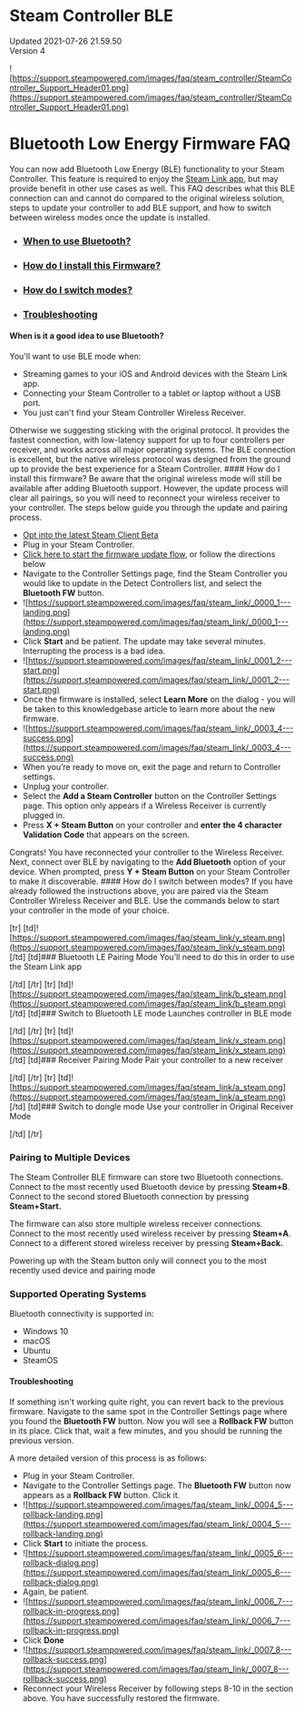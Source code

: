# Steam Controller BLE
Updated 2021-07-26 21.59.50  
Version 4  

![https://support.steampowered.com/images/faq/steam_controller/SteamController_Support_Header01.png](https://support.steampowered.com/images/faq/steam_controller/SteamController_Support_Header01.png)  
  
# Bluetooth Low Energy Firmware FAQ
You can now add Bluetooth Low Energy (BLE) functionality to your Steam Controller. This feature is required to enjoy the [Steam Link app](https://store.steampowered.com/steamlink/about), but may provide benefit in other use cases as well. This FAQ describes what this BLE connection can and cannot do compared to the original wireless solution, steps to update your controller to add BLE support, and how to switch between wireless modes once the update is installed.  
  

* ### [When to use Bluetooth?](#use)
* ### [How do I install this Firmware?](#how)
* ### [How do I switch modes?](#switch)
* ### [Troubleshooting](#recover)

  
  
 #### When is it a good idea to use Bluetooth?
You'll want to use BLE mode when:  

* Streaming games to your iOS and Android devices with the Steam Link app.
* Connecting your Steam Controller to a tablet or laptop without a USB port.
* You just can't find your Steam Controller Wireless Receiver.

  
Otherwise we suggesting sticking with the original protocol. It provides the fastest connection, with low-latency support for up to four controllers per receiver, and works across all major operating systems. The BLE connection is excellent, but the native wireless protocol was designed from the ground up to provide the best experience for a Steam Controller.  #### How do I install this firmware?
Be aware that the original wireless mode will still be available after adding Bluetooth support. However, the update process will clear all pairings, so you will need to reconnect your wireless receiver to your controller. The steps below guide you through the update and pairing process.  
  

* [Opt into the latest Steam Client Beta](https://help.steampowered.com/en/faqs/view/276C-85A0-C531-AFA3)
* Plug in your Steam Controller.
* [Click here to start the firmware update flow](steam://UpdateFirmware), or follow the directions below
* Navigate to the Controller Settings page, find the Steam Controller you would like to update in the Detect Controllers list, and select the **Bluetooth FW** button.
* ![https://support.steampowered.com/images/faq/steam_link/_0000_1---landing.png](https://support.steampowered.com/images/faq/steam_link/_0000_1---landing.png)
* Click **Start** and be patient. The update may take several minutes. Interrupting the process is a bad idea.
* ![https://support.steampowered.com/images/faq/steam_link/_0001_2---start.png](https://support.steampowered.com/images/faq/steam_link/_0001_2---start.png)
* Once the firmware is installed, select **Learn More** on the dialog - you will be taken to this knowledgebase article to learn more about the new firmware.
* ![https://support.steampowered.com/images/faq/steam_link/_0003_4---success.png](https://support.steampowered.com/images/faq/steam_link/_0003_4---success.png)
* When you’re ready to move on, exit the page and return to Controller settings.
* Unplug your controller.
* Select the **Add a Steam Controller** button on the Controller Settings page. This option only appears if a Wireless Receiver is currently plugged in.
* Press **X + Steam Button** on your controller and **enter the 4 character Validation Code** that appears on the screen.

  
  
Congrats! You have reconnected your controller to the Wireless Receiver. Next, connect over BLE by navigating to the **Add Bluetooth** option of your device. When prompted, press **Y + Steam Button** on your Steam Controller to make it discoverable.   #### How do I switch between modes?
If you have already followed the instructions above, you are paired via the Steam Controller Wireless Receiver and BLE. Use the commands below to start your controller in the mode of your choice.  
  
[tr]  		[td]![https://support.steampowered.com/images/faq/steam_link/y_steam.png](https://support.steampowered.com/images/faq/steam_link/y_steam.png) [/td]	  			  		[td]### Bluetooth LE Pairing Mode
You’ll need to do this in order to use the Steam Link app  
  
[/td]	  	[/tr]		  	  	[tr]  		[td]![https://support.steampowered.com/images/faq/steam_link/b_steam.png](https://support.steampowered.com/images/faq/steam_link/b_steam.png) [/td]	  			  		[td]### Switch to Bluetooth LE mode
Launches controller in BLE mode  
  
[/td]	  	[/tr]			  				  		[tr]  		[td]![https://support.steampowered.com/images/faq/steam_link/x_steam.png](https://support.steampowered.com/images/faq/steam_link/x_steam.png) [/td]	  			  		[td]### Receiver Pairing Mode
Pair your controller to a new receiver  
  
[/td]	  	[/tr]		  	  [tr]  		[td]![https://support.steampowered.com/images/faq/steam_link/a_steam.png](https://support.steampowered.com/images/faq/steam_link/a_steam.png) [/td]	  			  		[td]### Switch to dongle mode
Use your controller in Original Receiver Mode  
  
[/td]	  [/tr]  
  
### Pairing to Multiple Devices
The Steam Controller BLE firmware can store two Bluetooth connections. Connect to the most recently used Bluetooth device by pressing **Steam+B**. Connect to the second stored Bluetooth connection by pressing **Steam+Start.**  
  
The firmware can also store multiple wireless receiver connections. Connect to the most recently used wireless receiver by pressing **Steam+A**. Connect to a different stored wireless receiver by pressing **Steam+Back.**  
  
Powering up with the Steam button only will connect you to the most recently used device and pairing mode  
  
### **Supported Operating Systems**
Bluetooth connectivity is supported in:  
  

* Windows 10
* macOS
* Ubuntu
* SteamOS

    
  
 #### Troubleshooting
If something isn't working quite right, you can revert back to the previous firmware. Navigate to the same spot in the Controller Settings page where you found the **Bluetooth FW** button. Now you will see a **Rollback FW** button in its place. Click that, wait a few minutes, and you should be running the previous version.  
  
A more detailed version of this process is as follows:  
  

* Plug in your Steam Controller.
* Navigate to the Controller Settings page. The **Bluetooth FW** button now appears as a **Rollback FW** button. Click it.
* ![https://support.steampowered.com/images/faq/steam_link/_0004_5---rollback-landing.png](https://support.steampowered.com/images/faq/steam_link/_0004_5---rollback-landing.png)
* Click **Start** to initiate the process.
* ![https://support.steampowered.com/images/faq/steam_link/_0005_6---rollback-dialog.png](https://support.steampowered.com/images/faq/steam_link/_0005_6---rollback-dialog.png)
* Again, be patient.
* ![https://support.steampowered.com/images/faq/steam_link/_0006_7---rollback-in-progress.png](https://support.steampowered.com/images/faq/steam_link/_0006_7---rollback-in-progress.png)
* Click **Done**
* ![https://support.steampowered.com/images/faq/steam_link/_0007_8---rollback-success.png](https://support.steampowered.com/images/faq/steam_link/_0007_8---rollback-success.png)
* Reconnect your Wireless Receiver by following steps 8-10 in the section above. You have successfully restored the firmware.
